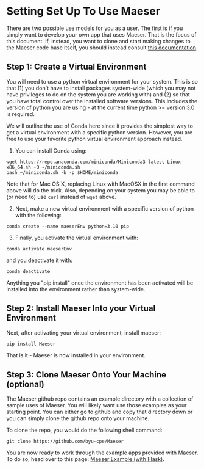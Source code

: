 # Setting Set Up To Use Maeser

There are two possible use models for you as a user. The first is if you simply want to develop your own app that uses Maeser. That is the focus of this document. If, instead, you want to clone and start making changes to the Maeser code base itself, you should instead consult [this documentation](development_setup.md).

## Step 1: Create a Virtual Environment

You will need to use a python virtual environment for your system. This is so that (1) you don't have to install packages system-wide (which you may not have privileges to do on the system you are working with) and (2) so that you have total control over the installed software versions. This includes the version of python you are using - at the current time python >= version 3.0 is required.

We will outline the use of Conda here since it provides the simplest way to get a virtual environment with a specific python version. However, you are free to use your favorite python virtual environment approach instead.

1. You can install Conda using:

```
wget https://repo.anaconda.com/miniconda/Miniconda3-latest-Linux-x86_64.sh -O ~/miniconda.sh
bash ~/miniconda.sh -b -p $HOME/miniconda
```

Note that for Mac OS X, replacing Linux with MacOSX in the first command above will do the trick. Also, depending on your system you may be able to (or need to) use `curl` instead of `wget` above.

2. Next, make a new virtual environment with a specific version of python with the following:

`conda create --name maeserEnv python=3.10 pip`

3. Finally, you activate the virtual environment with:

`conda activate maeserEnv`

and you deactivate it with:

`conda deactivate`

Anything you "pip install" once the environment has been activated will be installed into the environment rather than system-wide.

## Step 2: Install Maeser Into your Virtual Environment

Next, after activating your virtual environment, install maeser:

```bash
pip install Maeser
```

That is it - Maeser is now installed in your environment.

## Step 3: Clone Maeser Onto Your Machine (optional)

The Maeser github repo contains an example directory with a collection of sample uses of Maeser. You will likely want use those examples as your starting point. You can either go to github and copy that directory down or you can simply clone the github repo onto your machine.

To clone the repo, you would do the following shell command:

```shell
git clone https://github.com/byu-cpe/Maeser
```

You are now ready to work through the example apps provided with Maeser. To do so, head over to this page: [Maeser Example (with Flask)](flask_example.md).
